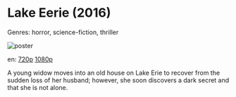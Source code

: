 # Lake Eerie (2016)

Genres: horror, science-fiction, thriller

![poster](http://image.tmdb.org/t/p/w500/wqsGwJSdR5X7BxfTJmCEpx0GHS9.jpg)

en:
  [720p](magnet:?xt=urn:btih:7AFAADD6F8D266730E1CA55A64FA37800302B37A&tr=udp://glotorrents.pw:6969/announce&tr=udp://tracker.opentrackr.org:1337/announce&tr=udp://torrent.gresille.org:80/announce&tr=udp://tracker.openbittorrent.com:80&tr=udp://tracker.coppersurfer.tk:6969&tr=udp://tracker.leechers-paradise.org:6969&tr=udp://p4p.arenabg.ch:1337&tr=udp://tracker.internetwarriors.net:1337)
  [1080p](magnet:?xt=urn:btih:6423F0D559855F7AB325FDCDC25F9DAD20DC973E&tr=udp://glotorrents.pw:6969/announce&tr=udp://tracker.opentrackr.org:1337/announce&tr=udp://torrent.gresille.org:80/announce&tr=udp://tracker.openbittorrent.com:80&tr=udp://tracker.coppersurfer.tk:6969&tr=udp://tracker.leechers-paradise.org:6969&tr=udp://p4p.arenabg.ch:1337&tr=udp://tracker.internetwarriors.net:1337)
  


A young widow moves into an old house on Lake Erie to recover from the sudden loss of her husband; however, she soon discovers a dark secret and that she is not alone.